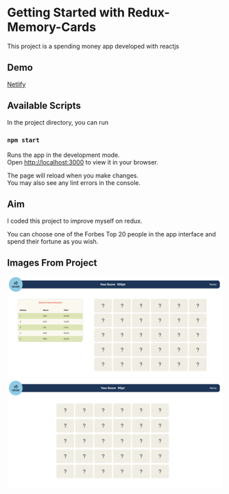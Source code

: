 # Getting Started with Redux-Memory-Cards

This project is a spending money app developed with reactjs

## Demo

[Netlify](https://cardzmemory.netlify.app)

## Available Scripts

In the project directory, you can run

### `npm start`

Runs the app in the development mode.\
Open [http://localhost:3000](http://localhost:3000) to view it in your browser.

The page will reload when you make changes.\
You may also see any lint errors in the console.

## Aim

I coded this project to improve myself on redux.

You can choose one of the Forbes Top 20 people in the app interface and spend their fortune as you wish.

## Images From Project

![Image 1](/images/img1.png?raw=true "Image 1")
![Image 2](/images/img2.png?raw=true "Image 2")
